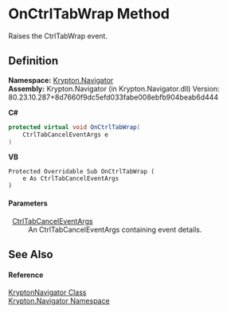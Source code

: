 # OnCtrlTabWrap Method


Raises the CtrlTabWrap event.



## Definition
**Namespace:** <a href="a21ac074-d119-3dc6-bd1c-d3a12c0128bc.md">Krypton.Navigator</a>  
**Assembly:** Krypton.Navigator (in Krypton.Navigator.dll) Version: 80.23.10.287+8d7660f9dc5efd033fabe008ebfb904beab6d444

**C#**
``` C#
protected virtual void OnCtrlTabWrap(
	CtrlTabCancelEventArgs e
)
```
**VB**
``` VB
Protected Overridable Sub OnCtrlTabWrap ( 
	e As CtrlTabCancelEventArgs
)
```



#### Parameters
<dl><dt>  <a href="ce631865-a330-85f3-7fa1-72a5af6a554d.md">CtrlTabCancelEventArgs</a></dt><dd>An CtrlTabCancelEventArgs containing event details.</dd></dl>

## See Also


#### Reference
<a href="5b32a15b-85d7-1db8-3c10-e43632f905eb.md">KryptonNavigator Class</a>  
<a href="a21ac074-d119-3dc6-bd1c-d3a12c0128bc.md">Krypton.Navigator Namespace</a>  
